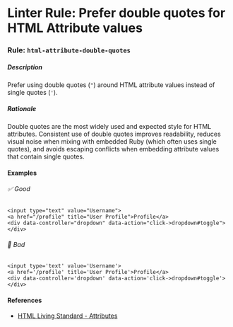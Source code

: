 # Linter Rule: Prefer double quotes for HTML Attribute values

### Rule: `html-attribute-double-quotes`

##### Description

Prefer using double quotes (`"`) around HTML attribute values instead of single quotes (`'`).

##### Rationale

Double quotes are the most widely used and expected style for HTML attributes. Consistent use of double quotes improves readability, reduces visual noise when mixing with embedded Ruby (which often uses single quotes), and avoids escaping conflicts when embedding attribute values that contain single quotes.

#### Examples

###### ✅ Good

```html+erb
<input type="text" value="Username">
<a href="/profile" title="User Profile">Profile</a>
<div data-controller="dropdown" data-action="click->dropdown#toggle"></div>
```


###### 🚫 Bad

```html+erb
<input type='text' value='Username'>
<a href='/profile' title='User Profile'>Profile</a>
<div data-controller='dropdown' data-action='click->dropdown#toggle'></div>
```

#### References

* [HTML Living Standard - Attributes](https://html.spec.whatwg.org/multipage/syntax.html#attributes-2)
